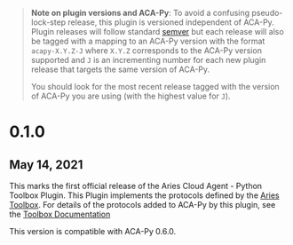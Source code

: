 > **Note on plugin versions and ACA-Py**: To avoid a confusing pseudo-lock-step
> release, this plugin is versioned independent of ACA-Py. Plugin releases will
> follow standard [semver](semver.org) but each release will also be tagged with
> a mapping to an ACA-Py version with the format `acapy-X.Y.Z-J` where `X.Y.Z`
> corresponds to the ACA-Py version supported and `J` is an incrementing number
> for each new plugin release that targets the same version of ACA-Py.
>
> You should look for the most recent release tagged with the version of ACA-Py
> you are using (with the highest value for `J`).

# 0.1.0

## May 14, 2021

This marks the first official release of the Aries Cloud Agent - Python Toolbox
Plugin. This Plugin implements the protocols defined by the [Aries
Toolbox][aries-toolbox]. For details of the protocols added to ACA-Py by this
plugin, see the [Toolbox Documentation][toolbox-docs]

This version is compatible with ACA-Py 0.6.0.

[aries-toolbox]: https://github.com/hyperledger/aries-toolbox
[toolbox-docs]: https://github.com/hyperledger/aries-toolbox/tree/main/docs
